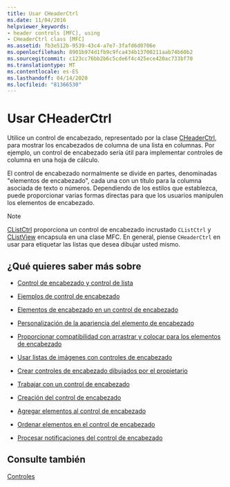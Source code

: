 ```yaml
---
title: Usar CHeaderCtrl
ms.date: 11/04/2016
helpviewer_keywords:
- header controls [MFC], using
- CHeaderCtrl class [MFC]
ms.assetid: fb3e512b-9539-43c4-a7e7-3fafd6d0706e
ms.openlocfilehash: 8901b974d1fb9c9fca434b13700211aab74b60b2
ms.sourcegitcommit: c123cc76bb2b6c5cde6f4c425ece420ac733bf70
ms.translationtype: MT
ms.contentlocale: es-ES
ms.lasthandoff: 04/14/2020
ms.locfileid: "81366530"
---
```

# <a name="using-cheaderctrl"></a>Usar CHeaderCtrl

Utilice un control de encabezado, representado por la clase [CHeaderCtrl](../mfc/reference/cheaderctrl-class.md), para mostrar los encabezados de columna de una lista en columnas. Por ejemplo, un control de encabezado sería útil para implementar controles de columna en una hoja de cálculo.

El control de encabezado normalmente se divide en partes, denominadas "elementos de encabezado", cada una con un título para la columna asociada de texto o números. Dependiendo de los estilos que establezca, puede proporcionar varias formas directas para que los usuarios manipulen los elementos de encabezado.

> [!NOTE]
> [CListCtrl](../mfc/reference/clistctrl-class.md) proporciona un control de encabezado incrustado `CListCtrl` y [CListView](../mfc/reference/clistview-class.md) encapsula en una clase MFC. En general, piense `CHeaderCtrl` en usar para etiquetar las listas que desea dibujar usted mismo.

## <a name="what-do-you-want-to-know-more-about"></a>¿Qué quieres saber más sobre

- [Control de encabezado y control de lista](../mfc/header-control-and-list-control.md)

- [Ejemplos de control de encabezado](../mfc/header-control-examples.md)

- [Elementos de encabezado en un control de encabezado](../mfc/header-items-in-a-header-control.md)

- [Personalización de la apariencia del elemento de encabezado](../mfc/customizing-the-header-item-s-appearance.md)

- [Proporcionar compatibilidad con arrastrar y colocar para los elementos de encabezado](../mfc/providing-drag-and-drop-support-for-header-items.md)

- [Usar listas de imágenes con controles de encabezado](../mfc/using-image-lists-with-header-controls.md)

- [Crear controles de encabezado dibujados por el propietario](../mfc/making-owner-drawn-header-controls.md)

- [Trabajar con un control de encabezado](../mfc/working-with-a-header-control.md)

- [Creación del control de encabezado](../mfc/creating-the-header-control.md)

- [Agregar elementos al control de encabezado](../mfc/adding-items-to-the-header-control.md)

- [Ordenar elementos en el control de encabezado](../mfc/ordering-items-in-the-header-control.md)

- [Procesar notificaciones del control de encabezado](../mfc/processing-header-control-notifications.md)

## <a name="see-also"></a>Consulte también

[Controles](../mfc/controls-mfc.md)
